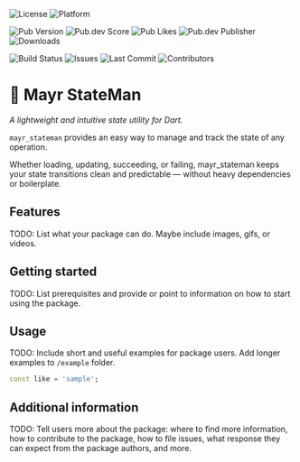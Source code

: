 ![License](https://img.shields.io/badge/license-MIT-blue.svg?label=Licence)
![Platform](https://img.shields.io/badge/Platform-Flutter-blue.svg)

![Pub Version](https://img.shields.io/pub/v/mayr_stateman?style=plastic&label=Version)
![Pub.dev Score](https://img.shields.io/pub/points/mayr_stateman?label=Score&style=plastic)
![Pub Likes](https://img.shields.io/pub/likes/mayr_stateman?label=Likes&style=plastic)
![Pub.dev Publisher](https://img.shields.io/pub/publisher/mayr_stateman?label=Publisher&style=plastic)
![Downloads](https://img.shields.io/pub/dm/mayr_stateman.svg?label=Downloads&style=plastic)

![Build Status](https://img.shields.io/github/actions/workflow/status/YoungMayor/mayr_dart_stateman/ci.yaml?label=Build)
![Issues](https://img.shields.io/github/issues/YoungMayor/mayr_dart_stateman.svg?label=Issues)
![Last Commit](https://img.shields.io/github/last-commit/YoungMayor/mayr_dart_stateman.svg?label=Latest%20Commit)
![Contributors](https://img.shields.io/github/contributors/YoungMayor/mayr_dart_stateman.svg?label=Contributors)

# 🚦 Mayr StateMan
*A lightweight and intuitive state utility for Dart.*

`mayr_stateman` provides an easy way to manage and track the state of any operation.

Whether loading, updating, succeeding, or failing, mayr_stateman keeps your state transitions clean and predictable — without heavy dependencies or boilerplate.

## Features

TODO: List what your package can do. Maybe include images, gifs, or videos.

## Getting started

TODO: List prerequisites and provide or point to information on how to
start using the package.

## Usage

TODO: Include short and useful examples for package users. Add longer examples
to `/example` folder.

```dart
const like = 'sample';
```

## Additional information

TODO: Tell users more about the package: where to find more information, how to
contribute to the package, how to file issues, what response they can expect
from the package authors, and more.
